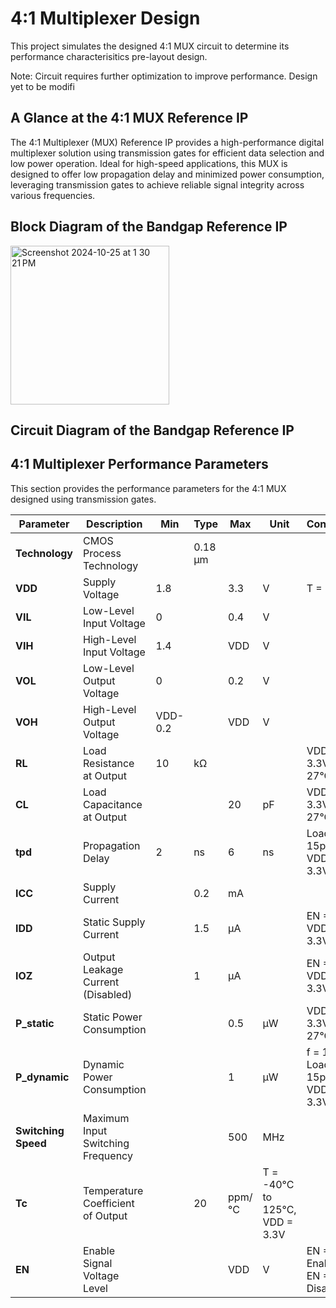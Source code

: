  # 4:1 Multiplexer Design 
 This project simulates the designed 4:1 MUX circuit to determine its performance characterisitics pre-layout design.

Note: Circuit requires further optimization to improve performance. Design yet to be modifi

## A Glance at the 4:1 MUX Reference IP

The 4:1 Multiplexer (MUX) Reference IP provides a high-performance digital multiplexer solution using transmission gates for efficient data selection and low power operation. Ideal for high-speed applications, this MUX is designed to offer low propagation delay and minimized power consumption, leveraging transmission gates to achieve reliable signal integrity across various frequencies.
## Block Diagram of the Bandgap Reference IP
<img width="254" alt="Screenshot 2024-10-25 at 1 30 21 PM" src="https://github.com/user-attachments/assets/66351375-3f55-4e8e-adae-59d55cc690df">

## Circuit Diagram of the Bandgap Reference IP

## 4:1 Multiplexer Performance Parameters

This section provides the performance parameters for the 4:1 MUX designed using transmission gates.

| Parameter        | Description                          | Min    | Type   | Max    | Unit    | Condition                                    |
|------------------|--------------------------------------|--------|--------|--------|---------|----------------------------------------------|
| **Technology**   | CMOS Process Technology              |        | 0.18 µm|        |         |                                              |
| **VDD**          | Supply Voltage                       | 1.8    |        | 3.3    | V       | T = 25°C                                    |
| **VIL**          | Low-Level Input Voltage              | 0      |        | 0.4    | V       |                                              |
| **VIH**          | High-Level Input Voltage             | 1.4    |        | VDD    | V       |                                              |
| **VOL**          | Low-Level Output Voltage             | 0      |        | 0.2    | V       |                                              |
| **VOH**          | High-Level Output Voltage            | VDD-0.2|        | VDD    | V       |                                              |
| **RL**           | Load Resistance at Output            | 10     | kΩ     |        |         | VDD = 3.3V, T = 27°C                         |
| **CL**           | Load Capacitance at Output           |        |        | 20     | pF      | VDD = 3.3V, T = 27°C                         |
| **tpd**          | Propagation Delay                    | 2      | ns     | 6      | ns      | Load = 15pF, VDD = 3.3V                      |
| **ICC**          | Supply Current                       |        | 0.2    | mA     |         |                                              |
| **IDD**          | Static Supply Current                |        | 1.5    | μA     |         | EN = 1, VDD = 3.3V                           |
| **IOZ**          | Output Leakage Current (Disabled)    |        | 1      | μA     |         | EN = 0, VDD = 3.3V                           |
| **P_static**     | Static Power Consumption             |        |        | 0.5    | μW      | VDD = 3.3V, T = 27°C                         |
| **P_dynamic**    | Dynamic Power Consumption            |        |        | 1      | μW      | f = 1MHz, Load = 15pF, VDD = 3.3V            |
| **Switching Speed** | Maximum Input Switching Frequency   |        |        | 500    | MHz     |                                              |
| **Tc**           | Temperature Coefficient of Output    |        | 20     | ppm/°C | T = -40°C to 125°C, VDD = 3.3V               |
| **EN**           | Enable Signal Voltage Level          |        |        | VDD    | V       | EN = 1: Enabled, EN = 0: Disabled            |


